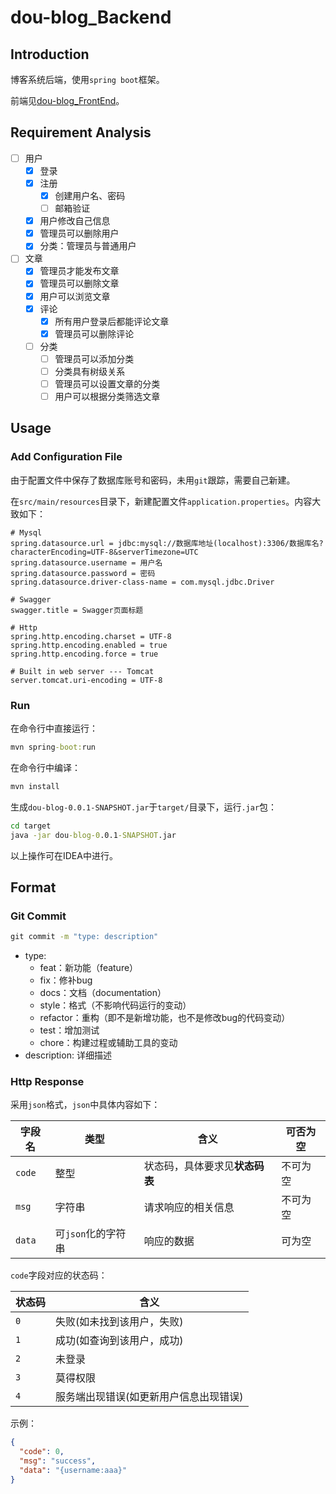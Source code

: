 # dou-blog_Backend

## Introduction

博客系统后端，使用`spring boot`框架。

前端见[dou-blog_FrontEnd](https://github.com/99MyCql/dou-blog_FrontEnd)。

## Requirement Analysis

- [ ] 用户
    - [x] 登录
    - [x] 注册
        - [x] 创建用户名、密码
        - [ ] 邮箱验证
    - [x] 用户修改自己信息
    - [x] 管理员可以删除用户
    - [x] 分类：管理员与普通用户
- [ ] 文章
    - [x] 管理员才能发布文章
    - [x] 管理员可以删除文章
    - [x] 用户可以浏览文章
    - [x] 评论
        - [x] 所有用户登录后都能评论文章
        - [x] 管理员可以删除评论
    - [ ] 分类
        - [ ] 管理员可以添加分类
        - [ ] 分类具有树级关系
        - [ ] 管理员可以设置文章的分类
        - [ ] 用户可以根据分类筛选文章

## Usage

### Add Configuration File

由于配置文件中保存了数据库账号和密码，未用`git`跟踪，需要自己新建。

在`src/main/resources`目录下，新建配置文件`application.properties`。内容大致如下：

```config
# Mysql
spring.datasource.url = jdbc:mysql://数据库地址(localhost):3306/数据库名?characterEncoding=UTF-8&serverTimezone=UTC
spring.datasource.username = 用户名
spring.datasource.password = 密码
spring.datasource.driver-class-name = com.mysql.jdbc.Driver

# Swagger
swagger.title = Swagger页面标题

# Http
spring.http.encoding.charset = UTF-8
spring.http.encoding.enabled = true
spring.http.encoding.force = true

# Built in web server --- Tomcat
server.tomcat.uri-encoding = UTF-8
```

### Run

在命令行中直接运行：

```cmd
mvn spring-boot:run
```

在命令行中编译：

```cmd
mvn install
```

生成`dou-blog-0.0.1-SNAPSHOT.jar`于`target/`目录下，运行`.jar`包：

```cmd
cd target
java -jar dou-blog-0.0.1-SNAPSHOT.jar
```

以上操作可在IDEA中进行。

## Format

### Git Commit

```cmd
git commit -m "type: description"
```

- type:
    - feat：新功能（feature）
    - fix：修补bug
    - docs：文档（documentation）
    - style：格式（不影响代码运行的变动）
    - refactor：重构（即不是新增功能，也不是修改bug的代码变动）
    - test：增加测试
    - chore：构建过程或辅助工具的变动
- description: 详细描述

### Http Response

采用`json`格式，`json`中具体内容如下：

|字段名|类型|含义|可否为空|
|---|---|---|---|
|`code`|整型|状态码，具体要求见**状态码表**|不可为空|
|`msg`|字符串|请求响应的相关信息|不可为空|
|`data`|可`json`化的字符串|响应的数据|可为空|

`code`字段对应的状态码：

|状态码|含义|
|---|---|
|`0`|失败(如未找到该用户，失败)|
|`1`|成功(如查询到该用户，成功)|
|`2`|未登录|
|`3`|莫得权限|
|`4`|服务端出现错误(如更新用户信息出现错误)|

示例：

```json
{
  "code": 0,
  "msg": "success",
  "data": "{username:aaa}"
}
```
